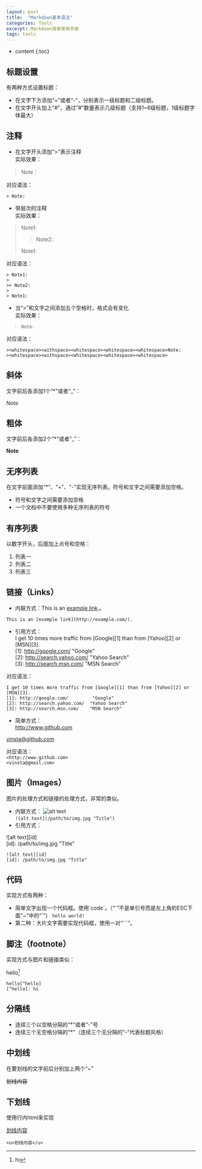 ```yaml
---
layout: post
title:  "Markdown基本语法"
categories: Tools
excerpt: Markdown简单使用手册
tags: tools
---
```


* content
{:toc}

## 标题设置
有两种方式设置标题：
-  在文字下方添加“=”或者“-”，分别表示一级标题和二级标题。
-  在文字开头加上“#”，通过“#”数量表示几级标题（支持1~6级标题，1级标题字体最大）

## 注释
- 在文字开头添加“>”表示注释  
实际效果：  
> Note：  

对应语法：  
```
> Note:
```
- 带层次的注释  
实际效果：  
> Note1:  
>   
>> Note2:  
>   
> Note1:

对应语法：  
```
> Note1:
> 
>> Note2:
> 
> Note1:
```
- 当“>”和文字之间添加五个空格时，格式会有变化  
实际效果：  
>     Note:  
>       

对应语法：  
```
><whitespace><withspace><whitespace><whitespace><whitespace>Note:
><whitespace><withspace><whitespace><whitespace><whitespace>
```

## 斜体
文字前后各添加1个“*”或者“_”：

*Note*

## 粗体
文字前后各添加2个“*”或者“_”：

**Note**

## 无序列表
在文字前面添加“*”、“+”、“-”实现无序列表。符号和文字之间需要添加空格。
- 符号和文字之间需要添加空格
- 一个文档中不要使用多种无序列表的符号

## 有序列表
以数字开头，后面加上点号和空格：
1. 列表一
2. 列表二
3. 列表三

## 链接（Links）
- 内联方式：This is an [example link](http://example.com/).。
```
This is an [example link](http://example.com/).
```

- 引用方式：  
I get 10 times more traffic from [Google][1] than from [Yahoo][2] or [MSN][3].    
[1]: http://google.com/        	"Google"   
[2]: http://search.yahoo.com/  "Yahoo Search"   
[3]: http://search.msn.com/    "MSN Search"

对应语法：
```
I get 10 times more traffic from [Google][1] than from [Yahoo][2] or [MSN][3].  
[1]: http://google.com/        	"Google" 
[2]: http://search.yahoo.com/  "Yahoo Search" 
[3]: http://search.msn.com/    "MSN Search"
```
- 简单方式：  
<http://www.github.com>

<vinsta@github.com>

对应语法：  
`<http://www.github.com>`  
`<vinsta@gmail.com>`

## 图片（Images）
图片的处理方式和链接的处理方式，非常的类似。
- 内联方式：
![alt text](/path/to/img.jpg "Title")  
`![alt text](/path/to/img.jpg "Title")`  
- 引用方式：
  
![alt text][id]  
[id]: /path/to/img.jpg "Title"

```
![alt text][id] 
[id]: /path/to/img.jpg "Title"
```

## 代码
实现方式有两种：
- 简单文字出现一个代码框。使用\`code\`。（“\`”不是单引号而是左上角的ESC下面“~”中的“\`”）
`hello world!`
- 第二种：大片文字需要实现代码框，使用一对“```”。

## 脚注（footnote）
实现方式与图片和链接类似：

hello[^hello]  
[^hello]: hi

```
hello[^hello]
[^hello]: hi
```

## 分隔线
- 连续三个以空格分隔的“*”或者“-”号
- 连续三个无空格分隔的“*”（连续三个无分隔的“-”代表标题风格）

## 中划线
在要划线的文字前后分别加上两个“~”

~~划线内容~~

## 下划线

使用行内html来实现

<u>划线内容</u>

`<u>划线内容</u>`
